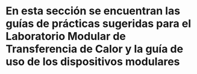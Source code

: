 # En esta sección se encuentran las guías de prácticas sugeridas para el Laboratorio Modular de Transferencia de Calor y la guía de uso de los dispositivos modulares
